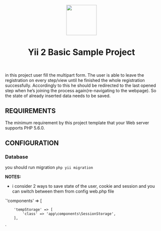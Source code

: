 <p align="center">
    <a href="https://github.com/yiisoft" target="_blank">
        <img src="https://avatars0.githubusercontent.com/u/993323" height="100px">
    </a>
    <h1 align="center">Yii 2 Basic Sample Project</h1>
    <br>
</p>

in this project user fill the multipart form.
The user is able to leave the registration on every step/view until he finished the whole registration successfully. Accordingly to this he should be redirected to the last opened step when he’s joining the process again(re-navigating to the webpage). So the state of already inserted data needs to be saved.


REQUIREMENTS
------------

The minimum requirement by this project template that your Web server supports PHP 5.6.0.



CONFIGURATION
-------------

### Database

you should run migration
`php yii migration`

**NOTES:**
- i consider 2 ways to save state of the user, cookie and session and you can switch between them from  config web.php file


`'components' => [

        'tempStorage' => [
            'class' => 'app\components\SessionStorage',
        ],
`


